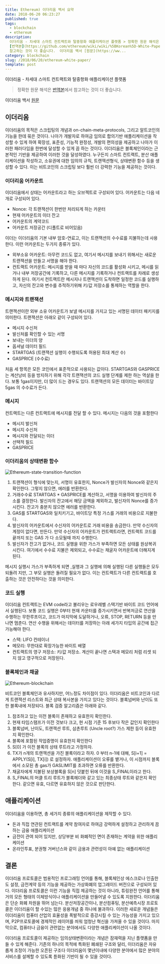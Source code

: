 ```yaml
---
title: Ethereum) 이더리움 백서 요약
date: 2018-06-20 06:23:27
published: true
tags:
  - blockchain
  - ethereum
description:
  이더리움 - 차세대 스마트 컨트랙트와 탈중항화 애플리케이션 플랫폼 > 정확한 원문 해석은
  [번역본](https://github.com/ethereum/wiki/wiki/%5BKorean%5D-White-Paper#%EC%9D%B4%EB%8D%94%EB%A6%AC%EC%9B%80)에서
  참고하는 것이 더 좋습니다.  이더리움 백서 [원문](https://ww...
category: blockchain
slug: /2018/06/20/ethereum-white-paper/
template: post
---
```


이더리움 - 차세대 스마트 컨트랙트와 탈중항화 애플리케이션 플랫폼

> 정확한 원문 해석은 [번역본](https://github.com/ethereum/wiki/wiki/%5BKorean%5D-White-Paper#%EC%9D%B4%EB%8D%94%EB%A6%AC%EC%9B%80)에서 참고하는 것이 더 좋습니다.

이더리움 백서
[원문](https://www.weusecoins.com/assets/pdf/library/Ethereum_white_paper-a_next_generation_smart_contract_and_decentralized_application_platform-vitalik-buterin.pdf)

## 이더리움

이더리움의 목적은 스크립팅의 개념과 on-chain-meta-protocols, 그리고 알트코인의 기능을 한데 묶은 것이다. 나아가 개발자로 하여금 임의로 합의기반 애플리케이션을 작성할 수 있게 하여 확장성, 표준성, 기능적 완정성, 개발의 편의성을 제공하고 나아가 이러한 패러다임을 한번에 달성할 수 있게 끔 하는 것이다. 이더리움은 블록체인이라는 근본적인 기반을 제공하여 이러한 것을 달성하였다. 누구든지 스마트 컨트랙트, 분산 애플리케이션을 작성하고, 소유권에 대한 임의의 규칙, 트랜잭션형식, 상태변환 함수 등을 생성할 수 있다. 이는 비트코인의 스크립팅 보다 훨씬 더 강력한 기능을 제공하는 것이다.

### 이더리움 어카운트

이더리움에서 상태는 어카운트라고 하는 오브젝트로 구성되어 있다. 어카운트는 다음 네개로 구성되어 있다.

- Nonce: 각 트랜잭션이 한번만 처리되게 하는 카운터
- 현재 어카운트의 이더 잔고
- 어카운트의 계약코드
- 어카운트 저장공간 (디폴트로 비어있음)

이더는 이더리움의 기본 내부 암호-연료고, 이는 트랜잭션의 수수료를 지불하는데 사용한다. 이런 어카운트는 두가지 종류가 있다.

- 외부소유 어카운트: 아무런 코드도 없고, 여기서 메시지를 보내기 위해서는 새로운 트랜잭션을 만들고 서명을 해야 한다.
- 컨트랙트 어카운트: 메시지를 받을 때 마다 자신의 코드를 활성화 시키고, 메시를 읽거나 내부 저장공간에 기록하고, 다른 메시지를 기록하거나 컨트랙트를 차례로 생성하게 된다. 여기서 컨트랙트란 메시지나 트랜잭션이 도착하면 일정한 코드를 실행하고, 자신의 잔고와 변수를 추적하기위해 키/값 저장소를 통제하는 역할을 한다.

### 메시지와 트랜잭션

트랜잭션이란 외부 소유 어카운트가 보낼 메시지를 가지고 있는 서명된 데이터 패키지를 의미한다. 트랜잭션은 아래오 같이 구성되어 있다.

- 메시지 수신처
- 발신처를 확인할 수 있는 서명
- 보내는 이더의 양
- 옵셔널 데이터 필드
- STARTGAS (트랜잭션 실행이 수행되도록 허용된 최대 계산 수)
- GASPRICE (수수료)

처음 세 항목은 모든 코인에서 표준적으로 사용되는 값이다. STARTGAS와 GASPRICE는 계산낭비 등을 방지하기 위해 각각 트랜잭션의 코드 실행 단계를 제한 하는 역살을 한다. 보통 1gas이지만, 더 많이 드는 경우도 있다. 트랜잭션의 모든 데이터는 바이트당 5gas 의 수수료가 든다.

### 메시지

컨트랙트는 다른 컨트랙트에 메시지를 전달 할 수 있다. 메시지는 다음의 것을 포함한다

- 메시지 발신처
- 메시지 수신처
- 메시지와 전달되는 이더
- 선택적 필드
- GASPRICE

### 이더리움의 상태변환 함수

![Ethereum-state-transition-function](../images/ethereum-state-transition-function.png)

1. 트랜잭션이 형식에 맞는지, 서명이 유효한지, Nonce가 발신자의 Nonce와 같은지 확인한다. 그렇지 않으면, 에러를 반환한다.
2. 거래수수료 STARTGAS \* GASPRICE를 계산하고, 서명을 이용하여 발신자의 주소를 결정한다. 발신자의 잔고에서 해당 금액을 제외하고, 발신자의 Nonce를 증가시킨다. 잔고가 충분치 않으면 에러를 반환한다.
3. GAS를 STARTGAS와 일치키기고, 바이트당 특정 가스를 거래의 비용으로 지불한다.
4. 발신자의 어카운트에서 수신자의 어카운트로 거래 비용을 송금한다. 만약 수신자의 계정이 없다면, 만든다. 만약 수신자의 어카운트가 컨트랙트라면, 컨트랙트 코드를 끝까지 또는 GAS 가 다 소모될때 까지 수행한다.
5. 발신자가 잔고가 없거나, 코드 실행을 위한 가스가 부족하면 모든 상태를 원상복귀 시킨다. 여기에서 수수료 지불은 제외되고, 수수료는 채굴자 어카운트에 더해지게 된다.

메시지 실행시 가스가 부족하게 되면 ,실행과 그 실행에 의해 실행된 다른 실행들은 모두 되돌려 지만, 그 부모 실행은 돌려질 필요가 없다. 이는 컨트랙트가 다른 컨트랙트를 호출하는 것은 안전하다는 것을 의미한다.

### 코드 실행

이더리움 컨트랙트는 EVM code라고 불리우는 로우레벨 스택기반 바이트 코드 언어에서 실행된다. 보통 코드 실행은 0부터 현재 카운터를 증가시키면서 반복저긍로 연산을 수행하는 무한루프이고, 코드가 마지막에 도달하거나, 오류, STOP, RETURN 등을 만나면 멈춘다. 연산 수행을 위해서는 데이터를 저장하는 아래 세가지 타입의 공간에 접근 가능해야 한다.

- 스택: LIFO 컨테이너
- 메모리: 무한대로 확장가능한 바이트 배열
- 컨트랙트의 영구 저장소: 키/값 저장소. 계산이 끝나면 스택과 메모리 처럼 리셋 되지 않고 영구적으로 저장된다.

### 블록체인과 채굴

![Ethereum-blockchain](../images/ethereum-blockchain.png)

비트코인 블록체인과 유사하지만, 어느정도 차이점이 있다. 이더리움은 비트코인과 다르게 트랜잭션 리스트와 최근 상태 복사본을 가지고 있다는 것이다. 블록넘버와 난이도 또한 블록내에 저장되다. 블록 검증 알고리즘은 아래와 같다.

1. 참조하고 있는 이전 블록이 존재하고 유효한지 확인한다.
2. 현재 타임스탬프가 이전 것보다 크고, 현 시점 기준 15 후보다 작은 값인지 확인한다
3. 블록넘버, 난이도, 트랜잭션 루트, 삼촌루트 (Uncle root?) 가스 제한 등이 유효한지 확인한다.
4. 블록에 포함된 작업증명이 유효한지 확인한다
5. S[0] 가 이전 블록의 상태 루트라고 가정하자.
6. TX가 n개의 트랜잭션을 가진 블록이라고 하자. 0 부터 n-1에 대해, S[i+1] = APPLY(S[i], TX[i]) 로 설정하자. 애플리케이션이 오류를 뱉거나, 이 시점까지 블록에서 소모된 총 gas가 GASLIMIT를 초과하면 오류를 반환한다.
7. 채굴자에게 지불된 보상블록을 S[n] 덧붙힌 뒤에 이것을 S_FINAL이라고 한다.
8. S_FINAL의 머클 트리 루트가 블록헤더와 같고 있는 최종상태 루트와 같은지 확인한다. 같으면 유효, 다르면 유효하지 않은 것으로 판단한다.

## 애플리케이션

이더리움을 이용하면, 총 세가지 종류의 애플리케이션을 제작할 수 있다.

- 돈과 직접 연관된 컨트랙트를 계약 참여자로 하여금 강력하게 설정하고 관리하게 끔 하는 금융 애플리케이션
- 금전이 관여 되어 있지만, 상당부분 비 화폐적인 면이 존재하는 계약을 위한 애플리케이션
- 온라인투표, 분권형 거버넌스와 같이 금용과 관련성이 아예 없는 애플리케이션

## 결론

이더리움 프로토콜은 범용적인 프로그래밍 언어를 통해, 블록체인상 에스크로나 인출한도 설정, 금전계약 등의 기능을 제공하는 가상화폐의 업그레이드 버전으로 구성되어 있다. 이더리움 프로토콜은 이런 기능을 직접 제공하는 것이 아니라, 튜링완전 언어를 통해 거의 모든 형태의 이체방식이나 애플리케이션을 만들어낼 수 있도록 지원한다. 이더리움은 단순 화폐 차원을 뛰어 넘는다. 분산저장공간이나, 분산컴퓨팅, 분산예측시장 프로토콜은 이더리움이 할 수있는 많은 응용개념 중 하나에 불과하다. 이러한 새로운 개념들은 이더리움이 컴퓨터 산업의 효율성을 폭발적으로 증강시킬 수 있는 가능성을 가지고 있으며, P2P프로토콜에 경제적인 레이어를 씌워 엄청난 혁신을 가져올 수 있을 것이다. 마지막으로, 컴퓨터나 금융이 관련없는 분야에서도 다양한 애플리케이션이 나올 것이다.

이더리움 프로토콜이 제공하는 임의상태변환이라는 개념은 잠재력을 지닌 플랫폼을 만들 수 있게 해준다. 기존의 하나의 목적에 특화된 폐쇄된 구조와 달리, 이더리움은 자유롭게 조정이 가능한 오픈된 구조다 이더리움이 몇년이내에 다양한 분야에서 많은 분야의 서비스를 설께할 수 있도록 튿화된 기반이 될 수 있을 것이다.
